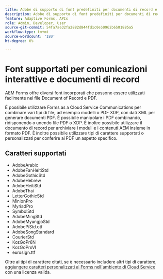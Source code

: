 ```yaml
---
title: Adobe di supporto di font predefiniti per documenti di record e PDF
description: Adobe di supporto di font predefiniti per documenti di record e PDF
feature: Adaptive Forms, APIs
role: Admin, Developer, User
source-git-commit: 54fa7ae32fa2882d844fd1c0eb0962b6b01885a5
workflow-type: tm+mt
source-wordcount: '180'
ht-degree: 0%

---
```



# Font supportati per comunicazioni interattive e documenti di record

AEM Forms offre diversi font incorporati che possono essere utilizzati facilmente nei file Document of Record e PDF.

È possibile utilizzare Forms as a Cloud Service Communications per combinare vari tipi di file, ad esempio modelli o PDF XDP, con dati XML per generare documenti PDF. È possibile manipolare i PDF combinando, ridisponendo o unendo file PDF o XDP. È inoltre possibile utilizzare il documento di record per archiviare i moduli e i contenuti AEM insieme in formato PDF. È inoltre possibile utilizzare tipi di carattere supportati o personalizzati per conferire ai PDF un aspetto specifico.

## Caratteri supportati

* AdobeArabic
* AdobeFanHeitiStd
* AdobeGothicStd
* AdobeHebrew
* AdobeHeitiStd
* AdobeThai
* LetterGothicStd
* MinionPro
* MyriadPro
* SymbolStd
* AdobeMingStd
* AdobeMyungjoStd
* AdobePiStd.otf
* AdobeSongStandard
* CourierStd
* KozGoPr6N
* KozGoProVI
* eurosign.ttf

Oltre ai tipi di carattere citati, se è necessario includere altri tipi di carattere, [aggiungere caratteri personalizzati al Forms nell&#39;ambiente di Cloud Service](https://experienceleague.adobe.com/docs/experience-manager-cloud-service/content/forms/using-communications/use-custom-fonts.html) con una licenza valida.
